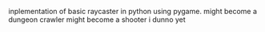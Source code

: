 inplementation of basic raycaster in python using pygame. might become a dungeon crawler might become a shooter i dunno yet

